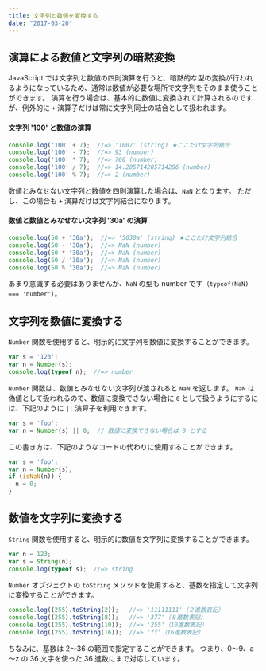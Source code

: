 ```yaml
---
title: 文字列と数値を変換する
date: "2017-03-20"
---
```



演算による数値と文字列の暗黙変換
----

JavaScript では文字列と数値の四則演算を行うと、暗黙的な型の変換が行われるようになっているため、通常は数値が必要な場所で文字列をそのまま使うことができます。
演算を行う場合は、基本的に数値に変換されて計算されるのですが、例外的に `+` 演算子だけは常に文字列同士の結合として扱われます。

#### 文字列 '100' と数値の演算

~~~ javascript
console.log('100' + 7);  //=> '1007' (string) ★ここだけ文字列結合
console.log('100' - 7);  //=> 93 (number)
console.log('100' * 7);  //=> 700 (number)
console.log('100' / 7);  //=> 14.285714285714286 (number)
console.log('100' % 7);  //=> 2 (number)
~~~

数値とみなせない文字列と数値を四則演算した場合は、`NaN` となります。
ただし、この場合も `+` 演算だけは文字列結合になります。

#### 数値と数値とみなせない文字列 '30a' の演算

~~~ javascript
console.log(50 + '30a');  //=> '5030a' (string) ★ここだけ文字列結合
console.log(50 - '30a');  //=> NaN (number)
console.log(50 * '30a');  //=> NaN (number)
console.log(50 / '30a');  //=> NaN (number)
console.log(50 % '30a');  //=> NaN (number)
~~~

<div class="note">
あまり意識する必要はありませんが、<code>NaN</code> の型も number です（<code>typeof(NaN) === 'number'</code>）。
</div>


文字列を数値に変換する
----

`Number` 関数を使用すると、明示的に文字列を数値に変換することができます。

~~~ javascript
var s = '123';
var n = Number(s);
console.log(typeof n);  //=> number
~~~

`Number` 関数は、数値とみなせない文字列が渡されると `NaN` を返します。
`NaN` は偽値として扱われるので、数値に変換できない場合に `0` として扱うようにするには、下記のように `||` 演算子を利用できます。

~~~ javascript
var s = 'foo';
var n = Number(s) || 0;  // 数値に変換できない場合は 0 とする
~~~

この書き方は、下記のようなコードの代わりに使用することができます。

~~~ javascript
var s = 'foo';
var n = Number(s);
if (isNaN(n)) {
  n = 0;
}
~~~


数値を文字列に変換する
----

`String` 関数を使用すると、明示的に数値を文字列に変換することができます。

~~~ javascript
var n = 123;
var s = String(n);
console.log(typeof s);  //=> string
~~~

`Number` オブジェクトの `toString` メソッドを使用すると、基数を指定して文字列に変換することができます。

~~~ javascript
console.log((255).toString(2));   //=> '11111111'（２進数表記）
console.log((255).toString(8));   //=> '377'（８進数表記）
console.log((255).toString(10));  //=> '255'（10進数表記）
console.log((255).toString(16));  //=> 'ff'（16進数表記）
~~~

ちなみに、基数は 2～36 の範囲で指定することができます。
つまり、0～9、a～z の 36 文字を使った 36 進数にまで対応しています。

